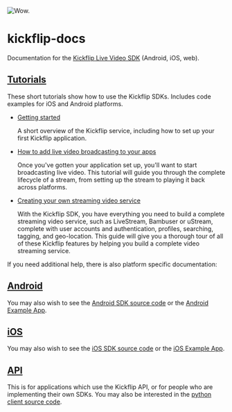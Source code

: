 ![Wow.](http://i.imgur.com/c5AZQ6v.gif)

kickflip-docs
=============

Documentation for the [Kickflip Live Video SDK](http://kickflip.io) (Android, iOS, web).

## [Tutorials](tutorials/README.md)

These short tutorials show how to use the Kickflip SDKs. Includes code examples for iOS and Android platforms.

* [Getting started](tutorials/getting_started.md)

    A short overview of the Kickflip service, including how to set up your first Kickflip application.

* [How to add live video broadcasting to your apps](tutorials/live_video.md)

   Once you've gotten your application set up, you'll want to start broadcasting live video. This tutorial will guide
   you through the complete lifecycle of a stream, from setting up the stream to playing it back across platforms.

* [Creating your own streaming video service](tutorials/cloning_livestream.md)

    With the Kickflip SDK, you have everything you need to build a complete streaming video service, such as LiveStream, Bambuser or uStream, complete with user
    accounts and authentication, profiles, searching, tagging, and geo-location. This guide will give you a
    thorough tour of all of these Kickflip features by helping you build a complete video streaming service.

If you need additional help, there is also platform specific documentation:

## [Android](android/README.md)

You may also wish to see the [Android SDK source code](https://github.com/Kickflip/kickflip-android-sdk) or the [Android Example App](https://github.com/kickflip/kickflip-android-example).

## [iOS](ios/README.md)

You may also wish to see the [iOS SDK source code](https://github.com/Kickflip/kickflip-ios-sdk) or the [iOS Example App](https://github.com/Kickflip/kickflip-ios-example).

## [API](web/README.md)

This is for applications which use the Kickflip API, or for people who are implementing their own SDKs. You may also be interested in the [python client source code](http://github.com/Kickflip/python-kickflip).
